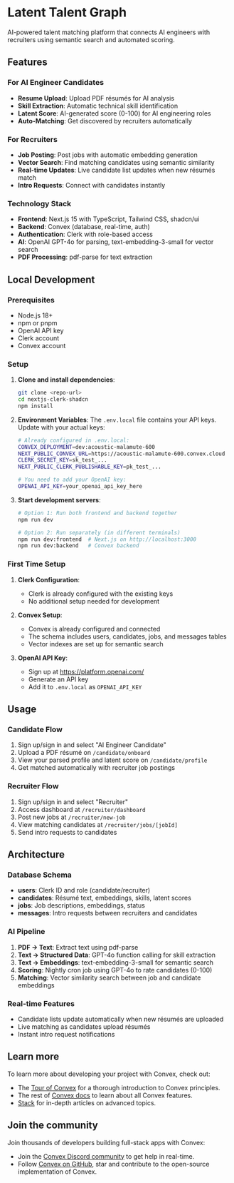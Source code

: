 # Latent Talent Graph

AI-powered talent matching platform that connects AI engineers with recruiters using semantic search and automated scoring.

## Features

### For AI Engineer Candidates
- **Resume Upload**: Upload PDF résumés for AI analysis
- **Skill Extraction**: Automatic technical skill identification
- **Latent Score**: AI-generated score (0-100) for AI engineering roles
- **Auto-Matching**: Get discovered by recruiters automatically

### For Recruiters
- **Job Posting**: Post jobs with automatic embedding generation
- **Vector Search**: Find matching candidates using semantic similarity
- **Real-time Updates**: Live candidate list updates when new résumés match
- **Intro Requests**: Connect with candidates instantly

### Technology Stack
- **Frontend**: Next.js 15 with TypeScript, Tailwind CSS, shadcn/ui
- **Backend**: Convex (database, real-time, auth)
- **Authentication**: Clerk with role-based access
- **AI**: OpenAI GPT-4o for parsing, text-embedding-3-small for vector search
- **PDF Processing**: pdf-parse for text extraction

## Local Development

### Prerequisites
- Node.js 18+ 
- npm or pnpm
- OpenAI API key
- Clerk account
- Convex account

### Setup

1. **Clone and install dependencies**:
   ```bash
   git clone <repo-url>
   cd nextjs-clerk-shadcn
   npm install
   ```

2. **Environment Variables**:
   The `.env.local` file contains your API keys. Update with your actual keys:
   ```bash
   # Already configured in .env.local:
   CONVEX_DEPLOYMENT=dev:acoustic-malamute-600
   NEXT_PUBLIC_CONVEX_URL=https://acoustic-malamute-600.convex.cloud
   CLERK_SECRET_KEY=sk_test_...
   NEXT_PUBLIC_CLERK_PUBLISHABLE_KEY=pk_test_...
   
   # You need to add your OpenAI key:
   OPENAI_API_KEY=your_openai_api_key_here
   ```

3. **Start development servers**:
   ```bash
   # Option 1: Run both frontend and backend together
   npm run dev
   
   # Option 2: Run separately (in different terminals)
   npm run dev:frontend  # Next.js on http://localhost:3000
   npm run dev:backend   # Convex backend
   ```

### First Time Setup

1. **Clerk Configuration**: 
   - Clerk is already configured with the existing keys
   - No additional setup needed for development

2. **Convex Setup**:
   - Convex is already configured and connected
   - The schema includes users, candidates, jobs, and messages tables
   - Vector indexes are set up for semantic search

3. **OpenAI API Key**:
   - Sign up at https://platform.openai.com/
   - Generate an API key
   - Add it to `.env.local` as `OPENAI_API_KEY`

## Usage

### Candidate Flow
1. Sign up/sign in and select "AI Engineer Candidate"
2. Upload a PDF résumé on `/candidate/onboard`
3. View your parsed profile and latent score on `/candidate/profile`
4. Get matched automatically with recruiter job postings

### Recruiter Flow
1. Sign up/sign in and select "Recruiter" 
2. Access dashboard at `/recruiter/dashboard`
3. Post new jobs at `/recruiter/new-job`
4. View matching candidates at `/recruiter/jobs/[jobId]`
5. Send intro requests to candidates

## Architecture

### Database Schema
- **users**: Clerk ID and role (candidate/recruiter)
- **candidates**: Résumé text, embeddings, skills, latent scores
- **jobs**: Job descriptions, embeddings, status
- **messages**: Intro requests between recruiters and candidates

### AI Pipeline
1. **PDF → Text**: Extract text using pdf-parse
2. **Text → Structured Data**: GPT-4o function calling for skill extraction
3. **Text → Embeddings**: text-embedding-3-small for semantic search
4. **Scoring**: Nightly cron job using GPT-4o to rate candidates (0-100)
5. **Matching**: Vector similarity search between job and candidate embeddings

### Real-time Features
- Candidate lists update automatically when new résumés are uploaded
- Live matching as candidates upload résumés
- Instant intro request notifications

## Learn more

To learn more about developing your project with Convex, check out:

- The [Tour of Convex](https://docs.convex.dev/get-started) for a thorough introduction to Convex principles.
- The rest of [Convex docs](https://docs.convex.dev/) to learn about all Convex features.
- [Stack](https://stack.convex.dev/) for in-depth articles on advanced topics.

## Join the community

Join thousands of developers building full-stack apps with Convex:

- Join the [Convex Discord community](https://convex.dev/community) to get help in real-time.
- Follow [Convex on GitHub](https://github.com/get-convex/), star and contribute to the open-source implementation of Convex.
